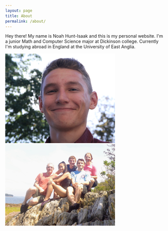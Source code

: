 ```yaml
---
layout: page
title: About
permalink: /about/
---
```


Hey there! My name is Noah Hunt-Isaak and this is my personal website. I'm a junior Math and Computer Science major at Dickinson college. Currently I'm studying abroad in England at the University of East Anglia.

<p float="left">
  <img src="/images/me_outside.JPG" width="350"/>
  <img src="/images/family.JPG" width="350"/>  
</p>

